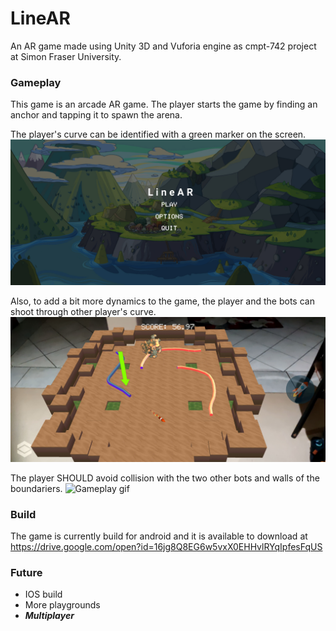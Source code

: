 # LineAR

An AR game made using Unity 3D and Vuforia engine as cmpt-742 project at Simon Fraser University.

### Gameplay

This game is an arcade AR game. The player starts the game by finding an anchor and tapping it to spawn the arena.

The player's curve can be identified with a green marker on the screen.
![Menu](./line-ar/Screenshot_20191215-230724.jpg)

Also, to add a bit more dynamics to the game, the player and the bots can shoot through other player's curve.
![Menu](./line-ar/Screenshot_20191215-231841.jpg)


The player SHOULD avoid collision with the two other bots and walls of the boundariers.
![Gameplay gif](./line-ar/line-ar-gameplay.gif)

### Build

The game is currently build for android and it is available to download at 
https://drive.google.com/open?id=16jg8Q8EG6w5vxX0EHHvlRYqIpfesFqUS

### Future 
 * IOS build
 * More playgrounds
 * ***Multiplayer***
